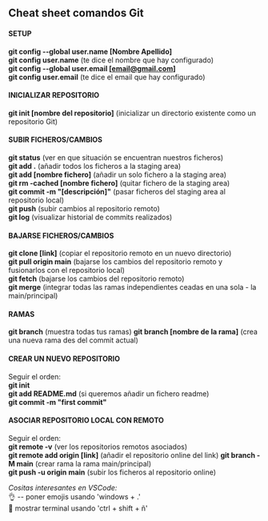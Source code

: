 ## Cheat sheet comandos Git

#### SETUP
**git config --global user.name [Nombre Apellido]**  
**git config user.name** (te dice el nombre que hay configurado)  
**git config --global user.email [email@gmail.com]**  
**git config user.email** (te dice el email que hay configurado)

#### INICIALIZAR REPOSITORIO
**git init [nombre del repositorio]** (inicializar un directorio existente como un repositorio Git)  

#### SUBIR FICHEROS/CAMBIOS
**git status** (ver en que situación se encuentran nuestros ficheros)  
**git add .** (añadir todos los ficheros a la staging area)  
**git add [nombre fichero]** (añadir un solo fichero a la staging area)  
**git rm -cached [nombre fichero]** (quitar fichero de la staging area)  
**git commit -m "[descripción]"** (pasar ficheros del staging area al repositorio local)  
**git push** (subir cambios al repositorio remoto)  
**git log** (visualizar historial de commits realizados)

#### BAJARSE FICHEROS/CAMBIOS
**git clone [link]** (copiar el repositorio remoto en un nuevo directorio)  
**git pull origin main** (bajarse los cambios del repositorio remoto y fusionarlos con el repositorio local)  
**git fetch** (bajarse los cambios del repositorio remoto)  
**git merge** (integrar todas las ramas independientes ceadas en una sola - la main/principal)

#### RAMAS
**git branch** (muestra todas tus ramas)
**git branch [nombre de la rama]** (crea una nueva rama des del commit actual)

#### CREAR UN NUEVO REPOSITORIO
Seguir el orden:  
**git init**  
**git add README.md** (si queremos añadir un fichero readme)  
**git commit -m "first commit"**  

#### ASOCIAR REPOSITORIO LOCAL CON REMOTO
Seguir el orden:  
**git remote -v** (ver los repositorios remotos asociados)  
**git remote add origin [link]**  (añadir el repositorio online del link)
**git branch -M main**  (crear rama la rama main/principal)  
**git push -u origin main** (subir los ficheros al repositorio online)  
  


*Cositas interesantes en VSCode:*  
👌 -- poner emojis usando 'windows + .'   
🧐 mostrar terminal usando 'ctrl + shift + ñ'